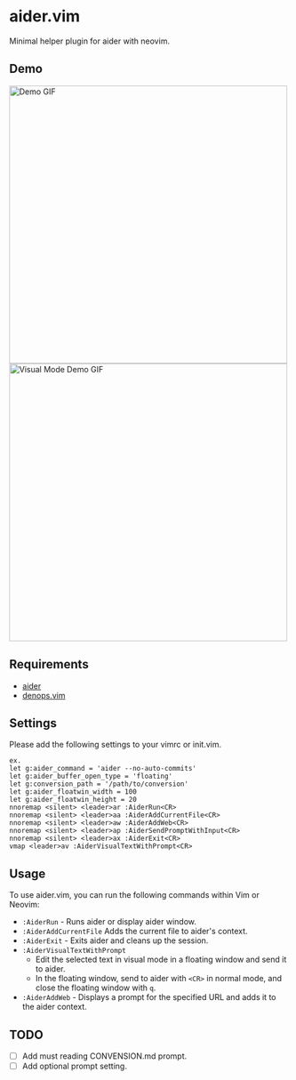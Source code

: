 # aider.vim

Minimal helper plugin for aider with neovim.

## Demo

<img src="./demo/demo.gif" alt="Demo GIF" width="500">

<img src="./demo/demo_visual_mode.gif" alt="Visual Mode Demo GIF" width="500">

## Requirements

- [aider](https://github.com/paul-gauthier/aider)
- [denops.vim](https://github.com/vim-denops/denops.vim)

## Settings

Please add the following settings to your vimrc or init.vim.

```vim
ex.
let g:aider_command = 'aider --no-auto-commits'
let g:aider_buffer_open_type = 'floating'
let g:conversion_path = '/path/to/conversion'
let g:aider_floatwin_width = 100
let g:aider_floatwin_height = 20
nnoremap <silent> <leader>ar :AiderRun<CR>
nnoremap <silent> <leader>aa :AiderAddCurrentFile<CR>
nnoremap <silent> <leader>aw :AiderAddWeb<CR>
nnoremap <silent> <leader>ap :AiderSendPromptWithInput<CR>
nnoremap <silent> <leader>ax :AiderExit<CR>
vmap <leader>av :AiderVisualTextWithPrompt<CR>
```

## Usage

To use aider.vim, you can run the following commands within Vim or Neovim:

- `:AiderRun` - Runs aider or display aider window.
- `:AiderAddCurrentFile` Adds the current file to aider's context.
- `:AiderExit` - Exits aider and cleans up the session.
- `:AiderVisualTextWithPrompt`
  - Edit the selected text in visual mode in a floating window and send it to aider.
  - In the floating window, send to aider with `<CR>` in normal mode, and close the floating window with `q`.
- `:AiderAddWeb` - Displays a prompt for the specified URL and adds it to the aider context.

## TODO

- [ ] Add must reading CONVENSION.md prompt.
- [ ] Add optional prompt setting.
